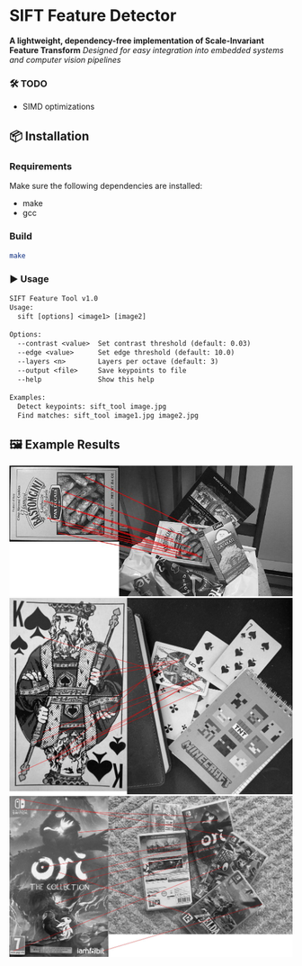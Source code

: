 # SIFT Feature Detector

**A lightweight, dependency-free implementation of Scale-Invariant Feature Transform**
*Designed for easy integration into embedded systems and computer vision pipelines*

### 🛠️ TODO

- SIMD optimizations

## 📦 Installation

### Requirements

Make sure the following dependencies are installed:

- make
- gcc

### Build

```bash
make
```

### ▶️ Usage

```
SIFT Feature Tool v1.0
Usage:
  sift [options] <image1> [image2]

Options:
  --contrast <value>  Set contrast threshold (default: 0.03)
  --edge <value>      Set edge threshold (default: 10.0)
  --layers <n>        Layers per octave (default: 3)
  --output <file>     Save keypoints to file
  --help              Show this help

Examples:
  Detect keypoints: sift_tool image.jpg
  Find matches: sift_tool image1.jpg image2.jpg
```

## 🖼️ Example Results

![box_matches](images/box_matches.jpg)
![card_matches](images/card_matches.jpg)
![cartridge_matches](images/cartridge_matches.jpg)

